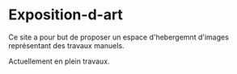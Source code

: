 # Exposition-d-art

Ce site a pour but de proposer un espace d'hebergemnt d'images représentant des travaux manuels.

Actuellement en plein travaux.
